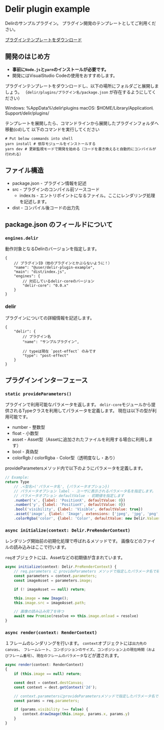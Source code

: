 # Delir plugin example
Delirのサンプルプラグイン。
プラグイン開発のテンプレートとしてご利用ください。

[プラグインテンプレートをダウンロード](https://github.com/ra-gg/Delir/releases/download/untagged-40a78497634d1bd5f52d/plugin-template.zip)

## 開発のはじめ方
- **事前に`Node.js`と`yarn`のインストールが必要です。**
- 開発にはVisualStudio Codeの使用をおすすめします。

プラグインテンプレートをダウンロードし、以下の場所にフォルダごと展開しましょう。
（`delir/plugins/プラグイン名/package.json` が存在するようにしてください）

Windows: %AppData%\delir\plugins
macOS: $HOME/Library/Application\ Support/delir/plugins/

テンプレートを展開したら、コマンドラインから展開したプラグインフォルダへ移動(cd)して
以下のコマンドを実行してください

```shell
# Put below commands into shell
yarn install # 依存モジュールをインストールする
yarn dev # 更新監視モードで開発を始める（コードを書き換えると自動的にコンパイルが行われる）
```

## ファイル構造
- package.json - プラグイン情報を記述
- src - プラグインのコンパイル前ソースコード
    - index.ts - エントリポイントになるファイル。ここにレンダリング処理を記述します。
- dist - コンパイル後コードの出力先

## package.json のフィールドについて
### `engines.delir`
動作対象となるDelirのバージョンを指定します。

```json5
{
    // プラグインID（他のプラグインとかぶらないように！）
    "name": "@user/delir-plugin-example",
    "main": "dist/index.js",
    "engines": {
        // 対応しているdelir-coreのバージョン
        "delir-core": "0.0.x"
    }
}
```

### delir
プラグインについての詳細情報を記述します。

```json5
{
    "delir": {
        // プラグイン名
        "name": "サンプルプラグイン",

        // typeは現在 `post-effect` のみです
        "type": "post-effect"
    }
}
```

## プラグインインターフェース

### `static provideParameters()`
プラグインで利用可能なパラメータを返します。
`delir-core`モジュールから提供されるTypeクラスを利用してパラメータを定義します。
現在は以下の型が利用可能です。

- number - 整数型
- float - 小数型
- asset - Asset型（Assetに追加されたファイルを利用する場合に利用します）
- bool - 真偽型
- colorRgb / colorRgba - Color型（透明度なし・あり）

provideParametersメソッド内で以下のようにパラメータを定義します。

```javascript
// Example:
return Type
    // .<型名>('パラメータ名', {パラメータオプション})
    // パラメータオプション label - ユーザに表示されるパラメータ名を指定します。
    // パラメータオプション defaultValue - 初期値を指定します
    .number('x', {label: 'PositionX', defaultValue: 0})
    .number('y', {label: 'PositionY', defaultValue: 0})
    .bool('visibility', {label: 'Visible', defaultValue: true})
    .asset('image', {label: 'Image', extensions: ['jpeg', 'jpg', 'png', 'gif', 'svg']})
    .colorRgba('color', {label: 'Color', defaultValue: new Delir.Values.ColorRGBA(0, 0, 0, 1)})
```

### `async initialize(context: Delir.PreRenderContext)`
レンダリング開始前の初期化処理で呼ばれるメソッドです。
画像などのファイルの読み込みはここで行います。

`req`オブジェクトには、Assetなどの初期値が含まれています。

```javascript
async initialize(context: Delir.PreRenderContext) {
    // req.parameters に provideParameters メソッドで指定したパラメータ名で初期値が渡されます
    const parameters = context.parameters;
    const imageAsset = parameters.image;

    if (! imageAsset == null) return;

    this.image = new Image();
    this.image.src = imageAsset.path;

    // 画像の読み込み完了を待つ
    await new Promise(resolve => this.image.onload = resolve)
}
```

### `async render(context: RenderContext)`
１フレームのレンダリングを行います。
`context`オブジェクトには`出力先のcanvas`、 `フレームレート`、`コンポジションのサイズ`、`コンポジション上の現在時間（およびフレーム番号）`、`現在のフレームのパラメータ`などが渡されます。

```javascript
async render(context: RenderContext)
{
    if (this.image == null) return;

    const dest = context.destCanvas;
    const context = dest.getContext('2d');

    // context.parametersにprovideParametersメソッドで指定したパラメータ名で、現在のフレームでの値が渡されます
    const params = req.parameters;

    if (params.visibility !== false) {
        context.drawImage(this.image, params.x, params.y)
    }
}
```
